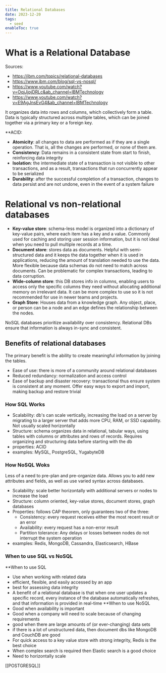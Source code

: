 ```yaml
---
title: Relational Databases
date: 2023-12-20
tags:
  - seed
enableToc: true
---
```

# What is a Relational Database
Sources:
- https://ibm.com/topics/relational-databases
- https://www.ibm.com/blog/sql-vs-nosql/
- https://www.youtube.com/watch?v=OqjJjpjDRLc&ab_channel=IBMTechnology
- https://www.youtube.com/watch?v=E9AgJnsEvG4&ab_channel=IBMTechnology

It organizes data into rows and columns, which collectively form a table. Data is typically structured across multiple tables, which can be joined together via a primary key or a foreign key. 

**ACID: 
- **Atomicity**: all changes to data are performed as if they are a single operation. That is, all the changes are performed, or none of them are.
- **Consistency**: Data remains in a consistent state from start to finish, reinforcing data integrity
- **Isolation**: the intermediate state of a transaction is not visible to other transactions, and as a result, transactions that run concurrently appear to be serialized
- **Durability**: after the successful completion of a transaction, changes to data persist and are not undone, even in the event of a system failure
# Relational vs non-relational databases
- **Key-value store**: schema-less model is organized into a dictionary of key-value pairs, where each item has a key and a value. Commonly used for caching and storing user session information, but it is not ideal when you need to pull multiple records at a time. 
- **Document store**: stores data as documents. Helpful with semi-structured data and it keeps the data together when it is used in applications, reducing the amount of translation needed to use the data. More flexible because data schemas do not need to match across documents. Can be problematic for complex transactions, leading to data corruption. 
- **Wide-column store**: this DB stores info in columns, enabling users to access only the specific columns they need without allocating additional memory on irrelevant data. It can be more complex to use so it is not recommended for use in newer teams and projects. 
- **Graph Store**: Houses data from a knowledge graph. Any object, place, or person can be a node and an edge defines the relationship between the nodes. 

NoSQL databases prioritize availability over consistency. Relational DBs ensure that information is always in-sync and consistent. 

## Benefits of relational databases
The primary benefit is the ability to create meaningful information by joining the tables. 
- Ease of use: there is more of a community around relational databases
- Reduced redundancy: normalization and access control
- Ease of backup and disaster recovery: transactional thus ensure system is consistent at any moment. Offer easy ways to export and import, making backup and restore trivial

### How SQL Works
- Scalability: db's can scale vertically, increasing the load on a server by migrating to a larger server that adds more CPU, RAM, or SSD capability. Not usually scaled horizontally
- Structure: schema organizes data in relational, tabular ways, using tables with columns or attributes and rows of records. Requires organizing and structuring data before starting with the db
- properties: ACID
- examples: MySQL,  PostgreSQL, YugabyteDB

### How NoSQL Woks
Less of a need to pre-plan and pre-organize data. Allows you to add new attributes and fields, as well as use varied syntax across databases.
- Scalability: scale better horizontally with additional servers or nodes to increase the load
- Structure: column oriented, key-value stores, document stores, graph databases 
- Properties: follows CAP theorem, only guarantees two of the three:
	- Consistency: every request receives either the most recent result or an error
	- Availability: every request has a non-error result
	- Partition tolerance: Any delays or losses between nodes do not interrupt the system operation
- examples: Redis, MongoDB, Cassandra, Elasticsearch, HBase

### When to use SQL vs NoSQL
**When to use SQL
- Use when working with related data
- efficient, flexible, and easily accessed by an app
- best for assessing data integrity
- A benefit of a relational database is that when one user updates a specific record, every instance of the database automatically refreshes, and that information is provided in real-time
**When to use NoSQL
- Good when availability is important
- Good when a company will need to scale because of changing requirements
- good when there are large amounts of (or ever-changing) data sets
- if there is a lot of unstructured data, then document dbs like MongoDB and CouchDB are good
- For quick access to a key value store with strong integrity, Redis is the best choice 
- When complex search is required then Elastic search is a good choice
- Need to horizontally scale

[[POSTGRESQL]]